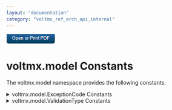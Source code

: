 ```yaml
---
layout: "documentation"
category: "voltmx_ref_arch_api_internal"
---
```

                         

[![](Resources/Images/pdf.png)](http://docs.voltmx.com/9_x_PDFs/iris/voltmx_ref_arch_ap_internali.pdf)


voltmx.model Constants
====================

The voltmx.model namespace provides the following constants.


<details close markdown="block"><summary>voltmx.model.ExceptionCode Constants</summary> 

* * *

Specifies the error code that occurred for the exception.

  
| Constant | Description |
| --- | --- |
| voltmx.model.ExceptionCode.CD\_ERROR\_CREATE | An error occurred while performing the create operation. |
| voltmx.model.ExceptionCode.CD\_ERROR\_CUSTOMVERB | An error occurred while performing the operation specified by a custom verb. |
| voltmx.model.ExceptionCode.CD\_ERROR\_DELETE | An error occurred while performing the delete operation. |
| voltmx.model.ExceptionCode.CD\_ERROR\_DELETE\_BY\_PRIMARY\_KEY | An error occurred while performing the delete by primary key operation. |
| voltmx.model.ExceptionCode.CD\_ERROR\_FETCH | An error occurred while performing the fetch operation. |
| voltmx.model.ExceptionCode.CD\_ERROR\_FETCHING\_DATA\_FOR\_COLUMNS | An error occurred while fetching the data for the specified columns. |
| voltmx.model.ExceptionCode.CD\_ERROR\_LOGIN\_FAILURE | An error occurred while trying to log in. |
| voltmx.model.ExceptionCode.CD\_ERROR\_UPDATE | An error occurred while performing the update operation. |
| voltmx.model.ExceptionCode.CD\_ERROR\_VALIDATION\_CREATE | An error occurred while performing the validation create operation. |
| voltmx.model.ExceptionCode.CD\_ERROR\_VALIDATION\_UPDATE | An error occurred while performing the validation update operation. |

* * *

</details>
<details close markdown="block"><summary>voltmx.model.ValidationType Constants</summary> 

* * *

Specifies the type of validation to be performed.

  
| Constant | Description |
| --- | --- |
| voltmx.model.constants.ValidationType.CREATE | The operation creates a record in the backend data source. |
| voltmx.model.constants.ValidationType.UPDATE | The operation updates a record in the backend data source. |

* * *

</details>
